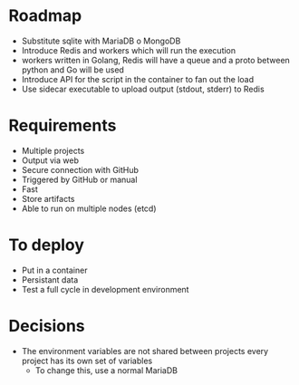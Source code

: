 # Roadmap

- Substitute sqlite with MariaDB o MongoDB
- Introduce Redis and workers which will run the execution
 - workers written in Golang, Redis will have a queue and a proto between python and Go will be used
- Introduce API for the script in the container to fan out the load
- Use sidecar executable to upload output (stdout, stderr) to Redis

# Requirements

- Multiple projects
- Output via web
- Secure connection with GitHub
- Triggered by GitHub or manual
- Fast
- Store artifacts
- Able to run on multiple nodes (etcd)

# To deploy

- Put in a container
- Persistant data
- Test a full cycle in development environment

# Decisions

- The environment variables are not shared between projects
  every project has its own set of variables
  - To change this, use a normal MariaDB 
